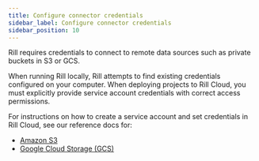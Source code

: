 ```yaml
---
title: Configure connector credentials
sidebar_label: Configure connector credentials
sidebar_position: 10
---
```


Rill requires credentials to connect to remote data sources such as private buckets in S3 or GCS.

When running Rill locally, Rill attempts to find existing credentials configured on your computer. When deploying projects to Rill Cloud, you must explicitly provide service account credentials with correct access permissions.

For instructions on how to create a service account and set credentials in Rill Cloud, see our reference docs for:

- [Amazon S3](../connectors/s3.md)
- [Google Cloud Storage (GCS)](../connectors/gcs.md)
